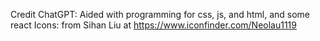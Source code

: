 Credit
ChatGPT: Aided with programming for css, js, and html, and some react
Icons: from Sihan Liu at https://www.iconfinder.com/Neolau1119
